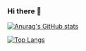 ### Hi there 👋

[![Anurag's GitHub stats](https://github-readme-stats.vercel.app/api?username=Leo79-code&count_private=true&&show_icons=true)](https://github.com/anuraghazra/github-readme-stats)

[![Top Langs](https://github-readme-stats.vercel.app/api/top-langs/?username=Leo79-code&layout=compact)](https://github.com/anuraghazra/github-readme-stats)
